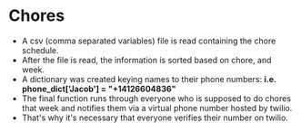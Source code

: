 # Chores
- A csv (comma separated variables) file is read containing the chore schedule.
- After the file is read, the information is sorted based on chore, and week.
- A dictionary was created keying names to their phone numbers:
    **i.e. phone_dict['Jacob'] = "+14126604836"**
- The final function runs through everyone who is supposed to do chores that week and notifies them via a virtual phone number hosted by twilio.
- That's why it's necessary that everyone verifies their number on twilio.
